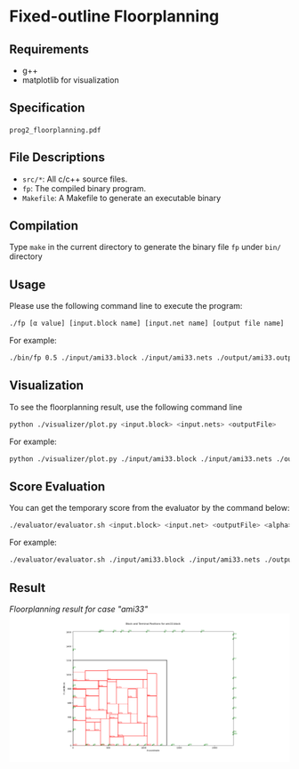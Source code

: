 # Fixed-outline Floorplanning

## Requirements

- g++
- matplotlib for visualization

## Specification

`prog2_floorplanning.pdf`

## File Descriptions

- `src/*`: All c/c++ source files.
- `fp`: The compiled binary program.
- `Makefile`: A Makefile to generate an executable binary

## Compilation

Type `make` in the current directory to generate the binary file `fp` under `bin/` directory

## Usage

Please use the following command line to execute the program:

```bash
./fp [α value] [input.block name] [input.net name] [output file name]
```

For example:

```bash
./bin/fp 0.5 ./input/ami33.block ./input/ami33.nets ./output/ami33.output
```

## Visualization

To see the floorplanning result, use the following command line

```bash
python ./visualizer/plot.py <input.block> <input.nets> <outputFile>
```

For example:

```bash
python ./visualizer/plot.py ./input/ami33.block ./input/ami33.nets ./output/ami33.output
```

## Score Evaluation

You can get the temporary score from the evaluator by the command below:

```bash
./evaluator/evaluator.sh <input.block> <input.net> <outputFile> <alpha>
```

For example:

```bash
./evaluator/evaluator.sh ./input/ami33.block ./input/ami33.nets ./output/ami33.output 0.5
```

## Result

*Floorplanning result for case "ami33"*
![img](https://github.com/hschi1106/NTU_PhysicalDesign_2024/blob/main/pa2/visualizer/png/ami33.png)
